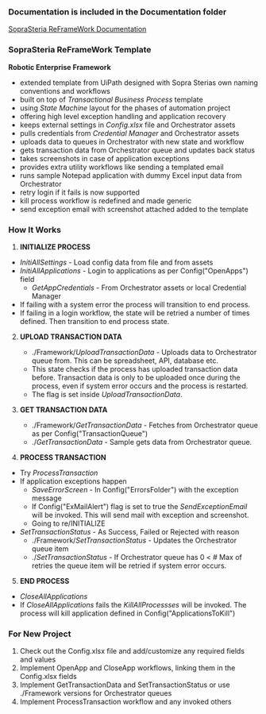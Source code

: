 ### Documentation is included in the Documentation folder ###

[SopraSteria ReFrameWork Documentation](https://innersource.soprasteria.com/RPA/RPASopraSteriaReFramework/tree/master/Sopra%20Steria%20UiPath%20-%20ReFrameWork%20-%20Master/Documentation)

### SopraSteria ReFrameWork Template ###
**Robotic Enterprise Framework**

* extended template from UiPath designed with Sopra Sterias own naming conventions and workflows
* built on top of *Transactional Business Process* template
* using *State Machine* layout for the phases of automation project
* offering high level exception handling and application recovery
* keeps external settings in *Config.xlsx* file and Orchestrator assets
* pulls credentials from *Credential Manager* and Orchestrator assets
* uploads data to queues in Orchestrator with new state and workflow
* gets transaction data from Orchestrator queue and updates back status
* takes screenshots in case of application exceptions
* provides extra utility workflows like sending a templated email
* runs sample Notepad application with dummy Excel input data from Orchestrator
* retry login if it fails is now supported
* kill process workflow is redefined and made generic
* send exception email with screenshot attached added to the template


### How It Works ###

1. **INITIALIZE PROCESS**
 + *InitiAllSettings* - Load config data from file and from assets
 + *InitiAllApplications* - Login to applications as per Config("OpenApps") field
   + *GetAppCredentials* - From Orchestrator assets or local Credential Manager
 + If failing with a system error the process will transition to end process.
 + If failing in a login workflow, the state will be retried a number of times defined. Then transition to end process state.

2. **UPLOAD TRANSACTION DATA**
   + ./Framework/*UploadTransactionData* - Uploads data to Orchestrator queue from. This can be spreadsheet, API, database etc.
   + This state checks if the process has uploaded transaction data before. Transaction data is only to be uploaded once during the process, even if system error occurs and the process is restarted. 
   + The flag is set inside *UploadTransactionData*. 
 
3. **GET TRANSACTION DATA**
   + ./Framework/*GetTransactionData* - Fetches from Orchestrator queue as per Config("TransactionQueue")
   + ./*GetTransactionData* - Sample gets data from Orchestrator queue.

4. **PROCESS TRANSACTION**
 + Try *ProcessTransaction*
 + If application exceptions happen
   + *SaveErrorScreen* - In Config("ErrorsFolder") with the exception message
   + If Config("ExMailAlert") flag is set to true the *SendExceptionEmail* will be invoked. This will send mail with exception and screenshot.
   + Going to re/INITIALIZE
 + *SetTransactionStatus* - As Success, Failed or Rejected with reason
   + ./Framework/*SetTransactionStatus* - Updates the Orchestrator queue item
   + ./*SetTransactionStatus* - If Orchestrator queue has 0 < # Max of retries the queue item will be retried if system error occurs. 

5. **END PROCESS**
 + *CloseAllApplications*
 + If *CloseAllApplications* fails the *KillAllProcessses* will be invoked. The process will kill application defined in Config("ApplicationsToKill")


### For New Project ###

1. Check out the Config.xlsx file and add/customize any required fields and values
2. Implement OpenApp and CloseApp workflows, linking them in the Config.xlsx fields
3. Implement GetTransactionData and SetTransactionStatus or use ./Framework versions for Orchestrator queues
4. Implement ProcessTransaction workflow and any invoked others
